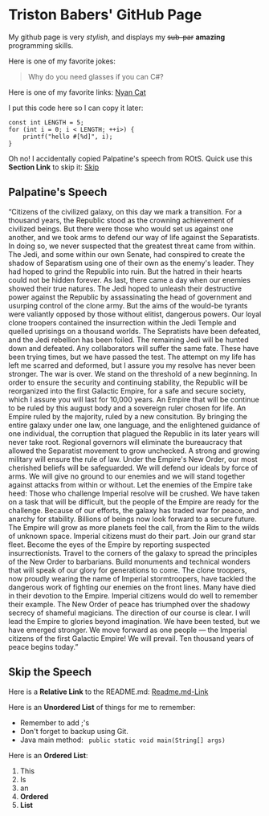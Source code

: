 # Triston Babers' GitHub Page

My github page is very *stylish*, and displays my ~~sub-par~~ **amazing** programming skills.

Here is one of my favorite jokes:
> Why do you need glasses if you can C#?

Here is one of my favorite links:
[Nyan Cat](https://www.youtube.com/watch?v=QH2-TGUlwu4)

I put this code here so I can copy it later:
```
const int LENGTH = 5;
for (int i = 0; i < LENGTH; ++i>) {
    printf("hello #[%d]", i);
}
```

Oh no! I accidentally copied Palpatine's speech from ROtS.
Quick use this **Section Link** to skip it: [Skip](https://github.com/TristonBabers/GitHubPages-Test/blob/main/index.md#skip-the-speech)

## Palpatine's Speech
“Citizens of the civilized galaxy, on this day we mark a transition. For a thousand years, the Republic stood as the crowning achievement of civilized beings. But there were those who would set us against one another, and we took arms to defend our way of life against the Separatists. In doing so, we never suspected that the greatest threat came from within. The Jedi, and some within our own Senate, had conspired to create the shadow of Separatism using one of their own as the enemy's leader. They had hoped to grind the Republic into ruin. But the hatred in their hearts could not be hidden forever. As last, there came a day when our enemies showed their true natures. The Jedi hoped to unleash their destructive power against the Republic by assassinating the head of government and usurping control of the clone army. But the aims of the would-be tyrants were valiantly opposed by those without elitist, dangerous powers. Our loyal clone troopers contained the insurrection within the Jedi Temple and quelled uprisings on a thousand worlds. The Sepratists have been defeated, and the Jedi rebellion has been foiled. The remaining Jedi will be hunted down and defeated. Any collaborators will suffer the same fate. These have been trying times, but we have passed the test. The attempt on my life has left me scarred and deformed, but I assure you my resolve has never been stronger. The war is over. We stand on the threshold of a new beginning. In order to ensure the security and continuing stability, the Republic will be reorganized into the first Galactic Empire, for a safe and secure society, which I assure you will last for 10,000 years. An Empire that will be continue to be ruled by this august body and a sovereign ruler chosen for life. An Empire ruled by the majority, ruled by a new consitution. By bringing the entire galaxy under one law, one language, and the enlightened guidance of one individual, the corruption that plagued the Republic in its later years will never take root. Regional governors will eliminate the bureaucracy that allowed the Separatist movement to grow unchecked. A strong and growing military will ensure the rule of law. Under the Empire's New Order, our most cherished beliefs will be safeguarded. We will defend our ideals by force of arms. We will give no ground to our enemies and we will stand together against attacks from within or without. Let the enemies of the Empire take heed: Those who challenge Imperial resolve will be crushed. We have taken on a task that will be difficult, but the people of the Empire are ready for the challenge. Because of our efforts, the galaxy has traded war for peace, and anarchy for stability. Billions of beings now look forward to a secure future. The Empire will grow as more planets feel the call, from the Rim to the wilds of unknown space. Imperial citizens must do their part. Join our grand star fleet. Become the eyes of the Empire by reporting suspected insurrectionists. Travel to the corners of the galaxy to spread the principles of the New Order to barbarians. Build monuments and technical wonders that will speak of our glory for generations to come. The clone troopers, now proudly wearing the name of Imperial stormtroopers, have tackled the dangerous work of fighting our enemies on the front lines. Many have died in their devotion to the Empire. Imperial citizens would do well to remember their example. The New Order of peace has triumphed over the shadowy secrecy of shameful magicians. The direction of our course is clear. I will lead the Empire to glories beyond imagination. We have been tested, but we have emerged stronger. We move forward as one people — the Imperial citizens of the first Galactic Empire! We will prevail. Ten thousand years of peace begins today.”







## Skip the Speech

Here is a **Relative Link** to the README.md:
[Readme.md-Link](README.md)

Here is an **Unordered List** of things for me to remember:
- Remember to add ;'s
- Don't forget to backup using Git.
- Java main method: ```  public static void main(String[] args) ```

Here is an **Ordered List**:
1. This
2. Is
3. an 
4. **Ordered**
5. **List**




























